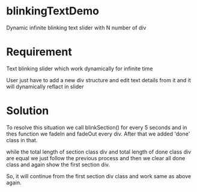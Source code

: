 # blinkingTextDemo
Dynamic infinite blinking text slider with N number of div 


# Requirement
Text blinking slider which work dynamically for infinite time

User just have to add a new div structure and edit text details from it and it will dynamically reflact in slider

# Solution
To resolve this situation we call blinkSection() for every 5 seconds and in thes function we fadeIn and fadeOut every div.
After that we added 'done' class in that.  

while the total length of section class div and total length of done class div are equal we just follow the previous process and then we clear all done class and again show the first section div.

So, it will continue from the first section div class and work same as above again. 
